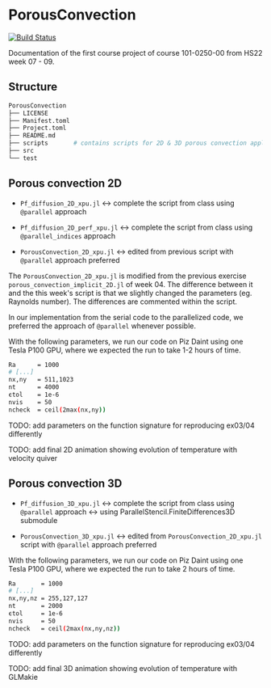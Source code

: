 # PorousConvection

[![Build Status](https://github.com/youwuyou/pde-on-gpu-wu/actions/workflows/CI.yml/badge.svg?branch=main)](https://github.com/youwuyou/pde-on-gpu-wu/actions/workflows/CI.yml?query=branch%3Amain)


Documentation of the first course project of course 101-0250-00 from HS22 week 07 - 09.

## Structure

```bash
PorousConvection
├── LICENSE
├── Manifest.toml
├── Project.toml
├── README.md
├── scripts       # contains scripts for 2D & 3D porous convection applications
├── src
└── test
```


## Porous convection 2D

- `Pf_diffusion_2D_xpu.jl`      <-> complete the script from class using `@parallel` approach

- `Pf_diffusion_2D_perf_xpu.jl` <-> complete the script from class using `@parallel_indices` approach

- `PorousConvection_2D_xpu.jl`  <-> edited from previous script with `@parallel` approach preferred



The `PorousConvection_2D_xpu.jl` is modified from the previous exercise `porous_convection_implicit_2D.jl` of week 04. The difference between it and the this week's script is that we slightly changed the parameters (eg. Raynolds number). The differences are commented within the script.

In our implementation from the serial code to the parallelized code, we preferred the approach of `@parallel` whenever possible.


With the following parameters, we run our code on Piz Daint using one Tesla P100 GPU, where we expected the run to take 1-2 hours of time.

```bash
Ra      = 1000
# [...]
nx,ny   = 511,1023
nt      = 4000
ϵtol    = 1e-6
nvis    = 50
ncheck  = ceil(2max(nx,ny))
```

TODO: add parameters on the function signature for reproducing ex03/04 differently

TODO: add final 2D animation showing evolution of temperature with velocity quiver







## Porous convection 3D

- `Pf_diffusion_3D_xpu.jl`      <-> complete the script from class using `@parallel` approach
                                <-> using ParallelStencil.FiniteDifferences3D submodule

- `PorousConvection_3D_xpu.jl`  <-> edited from `PorousConvection_2D_xpu.jl` script with `@parallel` approach preferred


With the following parameters, we run our code on Piz Daint using one Tesla P100 GPU, where we expected the run to take 2 hours of time.

```bash
Ra       = 1000
# [...]
nx,ny,nz = 255,127,127
nt       = 2000
ϵtol     = 1e-6
nvis     = 50
ncheck   = ceil(2max(nx,ny,nz))
```

TODO: add parameters on the function signature for reproducing ex03/04 differently

TODO: add final 3D animation showing evolution of temperature with GLMakie